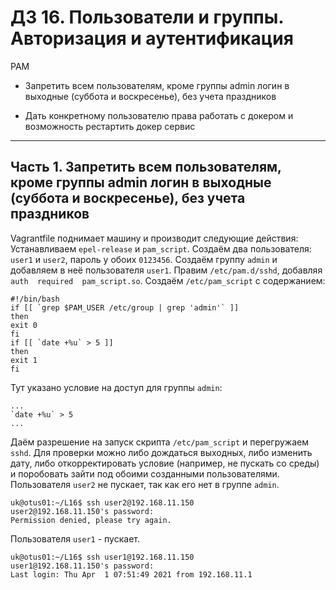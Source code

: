 # ДЗ 16. Пользователи и группы. Авторизация и аутентификация
PAM
*  Запретить всем пользователям, кроме группы admin логин в выходные (суббота и воскресенье), без учета праздников

*  Дать конкретному пользователю права работать с докером и возможность рестартить докер сервис
---

## Часть 1. Запретить всем пользователям, кроме группы admin логин в выходные (суббота и воскресенье), без учета праздников
Vagrantfile поднимает машину и производит следующие действия:
Устанавливаем `epel-release` и `pam_script`.
Создаём два пользователя: `user1` и `user2`, пароль у обоих `0123456`.
Создаём группу `admin` и добавляем в неё пользователя `user1`.
Правим `/etc/pam.d/sshd`, добавляя `auth  required  pam_script.so`.
Создаём `/etc/pam_script` с содержанием:
```
#!/bin/bash
if [[ `grep $PAM_USER /etc/group | grep 'admin'` ]]
then
exit 0
fi
if [[ `date +%u` > 5 ]]
then
exit 1
fi
```
Тут указано условие на доступ для группы `admin`:
```
...
`date +%u` > 5
...
```
Даём разрешение на запуск скрипта `/etc/pam_script` и перегружаем `sshd`.
Для проверки можно либо дождаться выходных, либо изменить дату, либо откорректировать условие (например, не пускать со среды) и поробовать зайти под обоими созданными пользователями.
Пользователя `user2` не пускает, так как его нет в группе `admin`.
```
uk@otus01:~/L16$ ssh user2@192.168.11.150
user2@192.168.11.150's password: 
Permission denied, please try again.
```
Пользователя `user1` - пускает.
```
uk@otus01:~/L16$ ssh user1@192.168.11.150
user1@192.168.11.150's password: 
Last login: Thu Apr  1 07:51:49 2021 from 192.168.11.1
```

